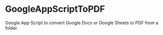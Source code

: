 # GoogleAppScriptToPDF
Google App Script to convert Google Docs or Google Sheets to PDF from a folder. 
